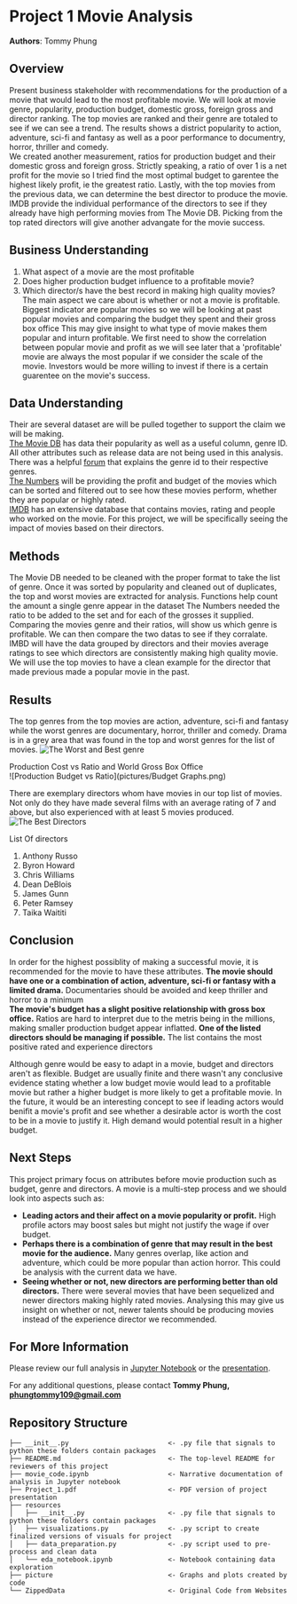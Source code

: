 # Project 1 Movie Analysis

**Authors**: Tommy Phung

## **Overview**
Present business stakeholder with recommendations for the production of a movie that would lead to the most profitable movie.
We will look at movie genre, popularity, production budget, domestic gross, foreign gross and director ranking. 
The top movies are ranked and their genre are totaled to see if we can see a trend. The results shows a district popularity to action, adventure, sci-fi and fantasy 
as well as a poor performance to documentry, horror, thriller and comedy.  <br>
We created another measurement, ratios for production budget and their domestic gross and foreign gross. Strictly speaking, a ratio of over 1 is a net profit for the movie so I tried find the most optimal budget to garentee the highest likely profit, ie the greatest ratio. Lastly, with the top movies from the previous data, we can determine the best director to produce the movie. IMDB provide the individual performance of the directors to see if they already have high performing movies from The Movie DB. Picking from the top rated directors will give another advangate for the movie success. 

## **Business Understanding**
1. What aspect of a movie are the most profitable
2. Does higher production budget influence to a profitable movie?
3. Which director/s have the best record in making high quality movies? <br>
The main aspect we care about is whether or not a movie is profitable. 
Biggest indicator are popular movies so we will be looking at past popular movies and comparing the budget they spent and their gross box office
This may give insight to what type of movie makes them popular and inturn profitable. We first need to show the correlation between popular movie and profit as we will see later that a 'profitable' movie are always the most popular if we consider the scale of the movie. Investors would be more willing to invest if there is a certain guarentee on the movie's success. 

## **Data Understanding**
Their are several dataset are will be pulled together to support the claim we will be making.  <br>
[The Movie DB](https://www.themoviedb.org/) has data their popularity as well as a useful column, genre ID. All other attributes such as release data are not being used in this analysis. There was a helpful [forum](https://www.themoviedb.org/talk/5daf6eb0ae36680011d7e6ee) that explains the genre id to their respective genres. <br>
[The Numbers](https://www.themoviedb.org/talk/5daf6eb0ae36680011d7e6ee) will be providing the profit and budget of the movies which can be sorted and filtered out to see how these movies perform, whether they are popular or highly rated. <br>
[IMDB](https://www.imdb.com/) has an extensive database that contains movies, rating and people who worked on the movie. For this project, we will be specifically seeing the impact of movies based on their directors. <br>

## Methods
The Movie DB needed to be cleaned with the proper format to take the list of genre. Once it was sorted by popularity and cleaned out of duplicates, the top and worst movies are extracted for analysis. Functions help count the amount a single genre appear in the dataset
The Numbers needed the ratio to be added to the set and for each of the grosses it supplied. Comparing the movies genre and their ratios, will show us which genre is profitable. We can then compare the two datas to see if they corralate. 
IMBD will have the data grouped by directors and their movies average ratings to see which directors are consistently making high quality movie. We will use the top movies to have a clean example for the director that made previous made a popular movie in the past. 

## Results
The top genres from the top movies are action, adventure, sci-fi and fantasy while the worst genres are documentary, horror, thriller and comedy. Drama is in a grey area that was found in the top and worst genres for the list of movies. 
![The Worst and Best genre](https://github.com/Tommyphung1/Project1/blob/master/data_pictures/Best%20and%20Worst%20Genre.PNG)

Production Cost vs Ratio and World Gross Box Office <br>
![Production Budget vs Ratio](pictures/Budget Graphs.png)

There are exemplary directors whom have movies in our top list of movies. Not only do they have made several films with an average rating of 7 and above, but also experienced with at least 5 movies produced. 
![The Best Directors](http://localhost:8888/lab/tree/data_pictures/Top%20Ten%20Directors%20and%20Their%20movies.PNG)

List Of directors
1. Anthony Russo
2. Byron Howard
3. Chris Williams
4. Dean DeBlois
5. James Gunn 
6. Peter Ramsey
7. Taika Waititi

## Conclusion
In order for the highest possiblity of making a successful movie, it is recommended for the movie to have these attributes.
**The movie should have one or a combination of action, adventure, sci-fi or fantasy with a limited drama.** Documentaries should be avoided and keep thriller and horror to a minimum <br>
**The movie's budget has a slight positive relationship with gross box office.** Ratios are hard to interpret due to the metris being in the millions, making smaller production budget appear inflatted.
**One of the listed directors should be managing if possible.** The list contains the most positive rated and experience directors <br>

Although genre would be easy to adapt in a movie, budget and directors aren't as flexible. Budget are usually finite and there wasn't any conclusive evidence stating whether a low budget movie would lead to a profitable movie but rather a higher budget is more likely to get a profitable movie. 
In the future, it would be an interesting concept to see if leading actors would benifit a movie's profit and see whether a desirable actor is worth the cost to be in a movie to justify it. High demand would potential result in a higher budget. 


## Next Steps
This project primary focus on attributes before movie production such as budget, genre and directors. A movie is a multi-step process and we should look into aspects such as:
+ **Leading actors and their affect on a movie popularity or profit.** High profile actors may boost sales but might not justify the wage if over budget.
+ **Perhaps there is a combination of genre that may result in the best movie for the audience.** Many genres overlap, like action and adventure, which could be more popular than action horror. This could be analysis with the current data we have. 
+ **Seeing whether or not, new directors are performing better than old directors.** There were several movies that have been sequelized and newer directors making highly rated movies. Analysing this may give us insight on whether or not, newer talents should be producing movies instead of the experience director we recommended. 
## For More Information

Please review our full analysis in [Jupyter Notebook](./movie_code.ipynb) or the [presentation](./Phase_1_Project_Presentation.pdf).

For any additional questions, please contact **Tommy Phung, phungtommy109@gmail.com**

## Repository Structure

```
├── __init__.py                         <- .py file that signals to python these folders contain packages
├── README.md                           <- The top-level README for reviewers of this project
├── movie_code.ipynb                    <- Narrative documentation of analysis in Jupyter notebook
├── Project_1.pdf                       <- PDF version of project presentation
├── resources
│   ├── __init__.py                     <- .py file that signals to python these folders contain packages
│   ├── visualizations.py               <- .py script to create finalized versions of visuals for project
│   ├── data_preparation.py             <- .py script used to pre-process and clean data
│   └── eda_notebook.ipynb              <- Notebook containing data exploration
├── picture                             <- Graphs and plots created by code
└── ZippedData                          <- Original Code from Websites
```